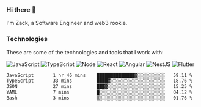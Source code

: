 ### Hi there 👋
I'm Zack, a Software Engineer and web3 rookie.

### Technologies
These are some of the technologies and tools that I work with:

![JavaScript](https://img.shields.io/badge/JavaScript-323330.svg?logo=javascript&logoColor=F7DF1E) 
![TypeScript](https://img.shields.io/badge/TypeScript-007ACC.svg?logo=typescript&logoColor=white) 
![Node](https://img.shields.io/badge/Node.js-43853D.svg?logo=node.js&logoColor=white)
![React](https://img.shields.io/badge/React-20232a.svg?logo=react&logoColor=61DAFB) 
![Angular](https://img.shields.io/badge/Angular-E23237.svg?logo=angularjs&logoColor=white)
![NestJS](https://img.shields.io/badge/NestJS-E0234E?logo=nestjs&logoColor=white)
![Flutter](https://img.shields.io/badge/Flutter-02569B.svg?logo=flutter&logoColor=white)

<!--START_SECTION:waka-->

```txt
JavaScript       1 hr 46 mins    ██████████████▓░░░░░░░░░░   59.11 %
TypeScript       33 mins         ████▓░░░░░░░░░░░░░░░░░░░░   18.76 %
JSON             27 mins         ███▓░░░░░░░░░░░░░░░░░░░░░   15.25 %
YAML             7 mins          █░░░░░░░░░░░░░░░░░░░░░░░░   04.12 %
Bash             3 mins          ▒░░░░░░░░░░░░░░░░░░░░░░░░   01.76 %
```

<!--END_SECTION:waka-->
